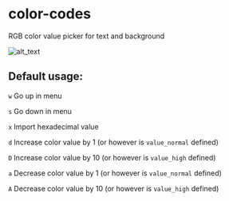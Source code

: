 # color-codes
RGB color value picker for text and background

![alt_text](https://media.discordapp.net/attachments/869861284621979681/1138185700559306803/Screenshot_5.png?width=891&height=463)

## Default usage:

`w` Go up in menu

`s` Go down in menu

`x` Import hexadecimal value

`d` Increase color value by 1 (or however is `value_normal` defined)

`D` Increase color value by 10 (or however is `value_high` defined)

`a` Decrease color value by 1 (or however is `value_normal` defined)

`A` Decrease color value by 10 (or however is `value_high` defined)
